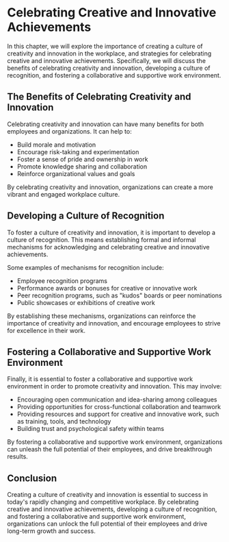 Celebrating Creative and Innovative Achievements
============================================================================================================

In this chapter, we will explore the importance of creating a culture of creativity and innovation in the workplace, and strategies for celebrating creative and innovative achievements. Specifically, we will discuss the benefits of celebrating creativity and innovation, developing a culture of recognition, and fostering a collaborative and supportive work environment.

The Benefits of Celebrating Creativity and Innovation
-----------------------------------------------------

Celebrating creativity and innovation can have many benefits for both employees and organizations. It can help to:

* Build morale and motivation
* Encourage risk-taking and experimentation
* Foster a sense of pride and ownership in work
* Promote knowledge sharing and collaboration
* Reinforce organizational values and goals

By celebrating creativity and innovation, organizations can create a more vibrant and engaged workplace culture.

Developing a Culture of Recognition
-----------------------------------

To foster a culture of creativity and innovation, it is important to develop a culture of recognition. This means establishing formal and informal mechanisms for acknowledging and celebrating creative and innovative achievements.

Some examples of mechanisms for recognition include:

* Employee recognition programs
* Performance awards or bonuses for creative or innovative work
* Peer recognition programs, such as "kudos" boards or peer nominations
* Public showcases or exhibitions of creative work

By establishing these mechanisms, organizations can reinforce the importance of creativity and innovation, and encourage employees to strive for excellence in their work.

Fostering a Collaborative and Supportive Work Environment
---------------------------------------------------------

Finally, it is essential to foster a collaborative and supportive work environment in order to promote creativity and innovation. This may involve:

* Encouraging open communication and idea-sharing among colleagues
* Providing opportunities for cross-functional collaboration and teamwork
* Providing resources and support for creative and innovative work, such as training, tools, and technology
* Building trust and psychological safety within teams

By fostering a collaborative and supportive work environment, organizations can unleash the full potential of their employees, and drive breakthrough results.

Conclusion
----------

Creating a culture of creativity and innovation is essential to success in today's rapidly changing and competitive workplace. By celebrating creative and innovative achievements, developing a culture of recognition, and fostering a collaborative and supportive work environment, organizations can unlock the full potential of their employees and drive long-term growth and success.
